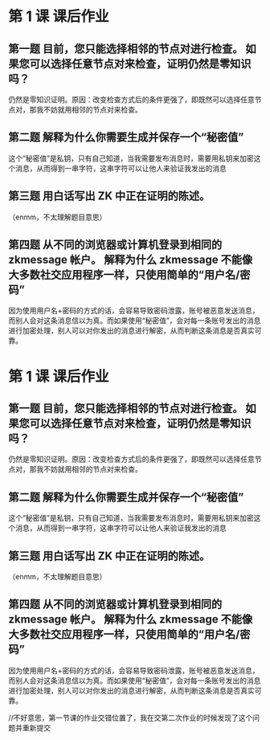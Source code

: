 # 第 1 课 课后作业

## 第一题 目前，您只能选择相邻的节点对进行检查。 如果您可以选择任意节点对来检查，证明仍然是零知识吗？

仍然是零知识证明。原因：改变检查方式后的条件更强了，即既然可以选择任意节点对，那我不妨就用相邻的节点对来检查。

## 第二题 解释为什么你需要生成并保存一个“秘密值” 

这个“秘密值”是私钥，只有自己知道，当我需要发布消息时，需要用私钥来加密这个消息，从而得到一串字符，这串字符可以让他人来验证我发出的消息

## 第三题 用白话写出 ZK 中正在证明的陈述。

（enmm，不太理解题目意思）

## 第四题 从不同的浏览器或计算机登录到相同的 zkmessage 帐户。 解释为什么 zkmessage 不能像大多数社交应用程序一样，只使用简单的“用户名/密码”

因为使用用户名+密码的方式的话，会容易导致密码泄露，账号被恶意发送消息，而别人会对这条消息信以为真。而如果使用“秘密值”，会对每一条账号发出的消息进行加密处理，别人可以对你发出的消息进行解密，从而判断这条消息是否真实可靠。
# 第 1 课 课后作业

## 第一题 目前，您只能选择相邻的节点对进行检查。 如果您可以选择任意节点对来检查，证明仍然是零知识吗？

仍然是零知识证明。原因：改变检查方式后的条件更强了，即既然可以选择任意节点对，那我不妨就用相邻的节点对来检查。

## 第二题 解释为什么你需要生成并保存一个“秘密值” 

这个“秘密值”是私钥，只有自己知道，当我需要发布消息时，需要用私钥来加密这个消息，从而得到一串字符，这串字符可以让他人来验证我发出的消息

## 第三题 用白话写出 ZK 中正在证明的陈述。

（enmm，不太理解题目意思）

## 第四题 从不同的浏览器或计算机登录到相同的 zkmessage 帐户。 解释为什么 zkmessage 不能像大多数社交应用程序一样，只使用简单的“用户名/密码”

因为使用用户名+密码的方式的话，会容易导致密码泄露，账号被恶意发送消息，而别人会对这条消息信以为真。而如果使用“秘密值”，会对每一条账号发出的消息进行加密处理，别人可以对你发出的消息进行解密，从而判断这条消息是否真实可靠。


//不好意思，第一节课的作业交错位置了，我在交第二次作业的时候发现了这个问题并重新提交
